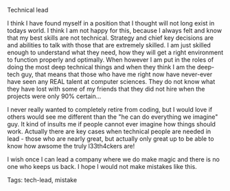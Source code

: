 Technical lead

I think I have found myself in a position that I thought will not long exist in todays world. I think I am not happy for this, because I always felt and know that my best skills are not technical. Strategy and chief key decisions are and abilities to talk with those that are extremely skilled. I am just skilled enough to understand what they need, how they will get a right environment to function properly and optimally. When however I am put in the roles of doing the most deep technical things and when they think I am the deep-tech guy, that means that those who have me right now have never-ever have seen any REAL talent at computer sciences. They do not know what they have lost with some of my friends that they did not hire when the projects were only 90% certain...

I never really wanted to completely retire from coding, but I would love if others would see me different than the "he can do everything we imagine" guy. It kind of insults me if people cannot ever imagine how things should work. Actually there are key cases when technical people are needed in lead - those who are nearly great, but actually only great up to be able to know how awsome the truly l33th4ckers are!

I wish once I can lead a company where we do make magic and there is no one who keeps us back. I hope I would not make mistakes like this.

Tags: tech-lead, mistake
